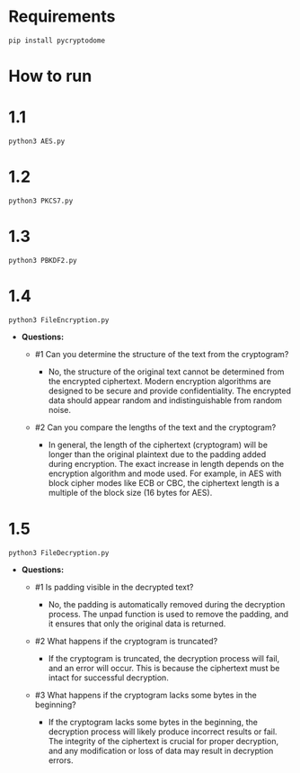 # Requirements
```
pip install pycryptodome
```

# How to run

# 1.1
```
python3 AES.py
```

# 1.2
```
python3 PKCS7.py
```

# 1.3
```
python3 PBKDF2.py
```

# 1.4
```
python3 FileEncryption.py
```

- **Questions:**
    - #1 Can you determine the structure of the text from the cryptogram?
        - No, the structure of the original text cannot be determined from the encrypted ciphertext. Modern encryption algorithms are designed to be secure and provide confidentiality. The encrypted data should appear random and indistinguishable from random noise.

    - #2 Can you compare the lengths of the text and the cryptogram? 
        - In general, the length of the ciphertext (cryptogram) will be longer than the original plaintext due to the padding added during encryption. The exact increase in length depends on the encryption algorithm and mode used. For example, in AES with block cipher modes like ECB or CBC, the ciphertext length is a multiple of the block size (16 bytes for AES).

# 1.5
```
python3 FileDecryption.py
```
- **Questions:**
    - #1 Is padding visible in the decrypted text?
        - No, the padding is automatically removed during the decryption process. The unpad function is used to remove the padding, and it ensures that only the original data is returned.

    - #2 What happens if the cryptogram is truncated?
        - If the cryptogram is truncated, the decryption process will fail, and an error will occur. This is because the ciphertext must be intact for successful decryption.
    
    - #3 What happens if the cryptogram lacks some bytes in the beginning?
        - If the cryptogram lacks some bytes in the beginning, the decryption process will likely produce incorrect results or fail. The integrity of the ciphertext is crucial for proper decryption, and any modification or loss of data may result in decryption errors.